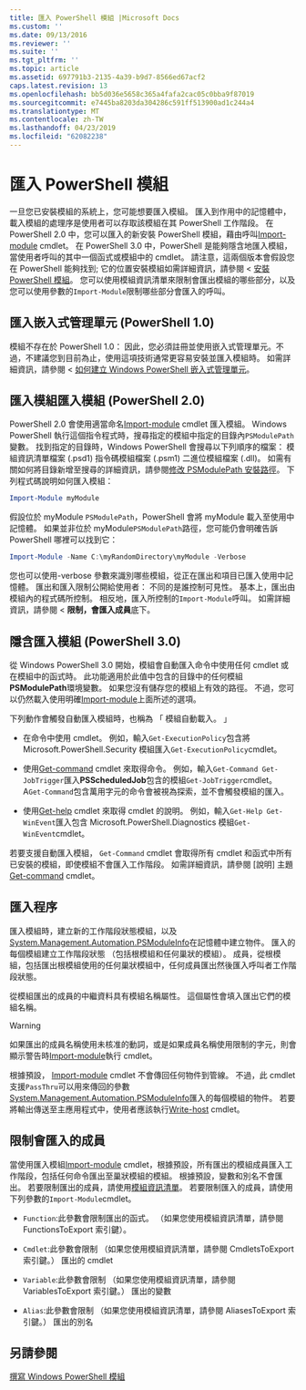 ```yaml
---
title: 匯入 PowerShell 模組 |Microsoft Docs
ms.custom: ''
ms.date: 09/13/2016
ms.reviewer: ''
ms.suite: ''
ms.tgt_pltfrm: ''
ms.topic: article
ms.assetid: 697791b3-2135-4a39-b9d7-8566ed67acf2
caps.latest.revision: 13
ms.openlocfilehash: bb5d036e5658c365a4fafa2cac05c0bba9f87019
ms.sourcegitcommit: e7445ba8203da304286c591ff513900ad1c244a4
ms.translationtype: MT
ms.contentlocale: zh-TW
ms.lasthandoff: 04/23/2019
ms.locfileid: "62082238"
---
```

# <a name="importing-a-powershell-module"></a>匯入 PowerShell 模組

一旦您已安裝模組的系統上，您可能想要匯入模組。 匯入到作用中的記憶體中，載入模組的處理序是使用者可以存取該模組在其 PowerShell 工作階段。 在 PowerShell 2.0 中，您可以匯入的新安裝 PowerShell 模組，藉由呼叫[Import-module](/powershell/module/Microsoft.PowerShell.Core/Import-Module) cmdlet。 在 PowerShell 3.0 中，PowerShell 是能夠隱含地匯入模組，當使用者呼叫的其中一個函式或模組中的 cmdlet。 請注意，這兩個版本會假設您在 PowerShell 能夠找到; 它的位置安裝模組如需詳細資訊，請參閱 <<c0> [ 安裝 PowerShell 模組](./installing-a-powershell-module.md)。 您可以使用模組資訊清單來限制會匯出模組的哪些部分，以及您可以使用參數的`Import-Module`限制哪些部分會匯入的呼叫。

## <a name="importing-a-snap-in-powershell-10"></a>匯入嵌入式管理單元 (PowerShell 1.0)

模組不存在於 PowerShell 1.0： 因此，您必須註冊並使用嵌入式管理單元。不過，不建議您到目前為止，使用這項技術通常更容易安裝並匯入模組時。 如需詳細資訊，請參閱 <<c0> [ 如何建立 Windows PowerShell 嵌入式管理單元](../cmdlet/how-to-create-a-windows-powershell-snap-in.md)。

## <a name="importing-a-module-with-import-module-powershell-20"></a>匯入模組匯入模組 (PowerShell 2.0)

PowerShell 2.0 會使用適當命名[Import-module](/powershell/module/Microsoft.PowerShell.Core/Import-Module) cmdlet 匯入模組。 Windows PowerShell 執行這個指令程式時，搜尋指定的模組中指定的目錄內`PSModulePath`變數。 找到指定的目錄時，Windows PowerShell 會搜尋以下列順序的檔案： 模組資訊清單檔案 (.psd1) 指令碼模組檔案 (.psm1) 二進位模組檔案 (.dll)。 如需有關如何將目錄新增至搜尋的詳細資訊，請參閱[修改 PSModulePath 安裝路徑](./modifying-the-psmodulepath-installation-path.md)。 下列程式碼說明如何匯入模組：

```powershell
Import-Module myModule
```

假設位於 myModule `PSModulePath`，PowerShell 會將 myModule 載入至使用中記憶體。 如果並非位於 myModule`PSModulePath`路徑，您可能仍會明確告訴 PowerShell 哪裡可以找到它：

```powershell
Import-Module -Name C:\myRandomDirectory\myModule -Verbose
```

您也可以使用-verbose 參數來識別哪些模組，從正在匯出和項目已匯入使用中記憶體。 匯出和匯入限制公開給使用者： 不同的是誰控制可見性。 基本上，匯出由模組內的程式碼所控制。 相反地，匯入所控制的`Import-Module`呼叫。 如需詳細資訊，請參閱 <<c0>  **限制，會匯入成員**底下。

## <a name="implicitly-importing-a-module-powershell-30"></a>隱含匯入模組 (PowerShell 3.0)

從 Windows PowerShell 3.0 開始，模組會自動匯入命令中使用任何 cmdlet 或在模組中的函式時。 此功能適用於此值中包含的目錄中的任何模組**PSModulePath**環境變數。 如果您沒有儲存您的模組上有效的路徑。 不過，您可以仍然載入使用明確[Import-module](/powershell/module/Microsoft.PowerShell.Core/Import-Module)上面所述的選項。

下列動作會觸發自動匯入模組時，也稱為 「 模組自動載入。 」

- 在命令中使用 cmdlet。 例如，輸入`Get-ExecutionPolicy`包含將 Microsoft.PowerShell.Security 模組匯入`Get-ExecutionPolicy`cmdlet。

- 使用[Get-command](/powershell/module/Microsoft.PowerShell.Core/Get-Command) cmdlet 來取得命令。  例如，輸入`Get-Command Get-JobTrigger`匯入**PSScheduledJob**包含的模組`Get-JobTrigger`cmdlet。 A`Get-Command`包含萬用字元的命令會被視為探索，並不會觸發模組的匯入。

- 使用[Get-help](/powershell/module/Microsoft.PowerShell.Core/Get-Help) cmdlet 來取得 cmdlet 的說明。 例如，輸入`Get-Help Get-WinEvent`匯入包含 Microsoft.PowerShell.Diagnostics 模組`Get-WinEvent`cmdlet。

若要支援自動匯入模組， `Get-Command` cmdlet 會取得所有 cmdlet 和函式中所有已安裝的模組，即使模組不會匯入工作階段。 如需詳細資訊，請參閱 [說明] 主題[Get-command](/powershell/module/Microsoft.PowerShell.Core/Get-Command) cmdlet。

## <a name="the-importing-process"></a>匯入程序

匯入模組時，建立新的工作階段狀態模組，以及[System.Management.Automation.PSModuleInfo](/dotnet/api/System.Management.Automation.PSModuleInfo)在記憶體中建立物件。 匯入的每個模組建立工作階段狀態 （包括根模組和任何巢狀的模組）。 成員，從根模組，包括匯出根模組使用的任何巢狀模組中，任何成員匯出然後匯入呼叫者工作階段狀態。

從模組匯出的成員的中繼資料具有模組名稱屬性。 這個屬性會填入匯出它們的模組名稱。

> [!WARNING]
> 如果匯出的成員名稱使用未核准的動詞，或是如果成員名稱使用限制的字元，則會顯示警告時[Import-module](/powershell/module/Microsoft.PowerShell.Core/Import-Module)執行 cmdlet。

根據預設， [Import-module](/powershell/module/Microsoft.PowerShell.Core/Import-Module) cmdlet 不會傳回任何物件到管線。 不過，此 cmdlet 支援`PassThru`可以用來傳回的參數[System.Management.Automation.PSModuleInfo](/dotnet/api/System.Management.Automation.PSModuleInfo)匯入的每個模組的物件。 若要將輸出傳送至主應用程式中，使用者應該執行[Write-host](/powershell/module/Microsoft.PowerShell.Utility/Write-Host) cmdlet。

## <a name="restricting--the-members-that-are-imported"></a>限制會匯入的成員

當使用匯入模組[Import-module](/powershell/module/Microsoft.PowerShell.Core/Import-Module) cmdlet，根據預設，所有匯出的模組成員匯入工作階段，包括任何命令匯出至巢狀模組的模組。 根據預設，變數和別名不會匯出。 若要限制匯出的成員，請使用[模組資訊清單](./how-to-write-a-powershell-module-manifest.md)。 若要限制匯入的成員，請使用下列參數的`Import-Module`cmdlet。

- `Function`:此參數會限制匯出的函式。 （如果您使用模組資訊清單，請參閱 FunctionsToExport 索引鍵）。

- `Cmdlet`:此參數會限制 （如果您使用模組資訊清單，請參閱 CmdletsToExport 索引鍵。） 匯出的 cmdlet

- `Variable`:此參數會限制 （如果您使用模組資訊清單，請參閱 VariablesToExport 索引鍵。） 匯出的變數

- `Alias`:此參數會限制 （如果您使用模組資訊清單，請參閱 AliasesToExport 索引鍵。） 匯出的別名

## <a name="see-also"></a>另請參閱

[撰寫 Windows PowerShell 模組](./writing-a-windows-powershell-module.md)

